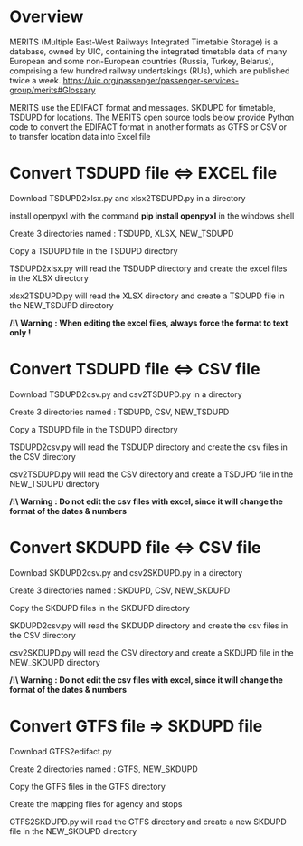 # Overview
MERITS (Multiple East-West Railways Integrated Timetable Storage) is a database, owned by UIC, containing the integrated timetable data of many European and some non-European countries (Russia, Turkey, Belarus), comprising a few hundred railway undertakings (RUs), which are published twice a week. https://uic.org/passenger/passenger-services-group/merits#Glossary

MERITS use the EDIFACT format and messages. SKDUPD for timetable, TSDUPD for locations. 
The MERITS open source tools below provide Python code to convert the EDIFACT format in another formats as GTFS or CSV or to transfer location data into Excel file

# Convert TSDUPD file <=> EXCEL file
Download TSDUPD2xlsx.py and xlsx2TSDUPD.py in a directory

install openpyxl with the command **pip install openpyxl** in the windows shell

Create 3 directories named : TSDUPD, XLSX, NEW_TSDUPD

Copy a TSDUPD file in the TSDUPD directory

TSDUPD2xlsx.py will read the TSDUDP directory and create the excel files in the XLSX directory

xlsx2TSDUPD.py will read the XLSX directory and create a TSDUPD file in the NEW_TSDUPD directory

**/!\ Warning : When editing the excel files, always force the format to text only !**

# Convert TSDUPD file <=> CSV file
Download TSDUPD2csv.py and csv2TSDUPD.py in a directory

Create 3 directories named : TSDUPD, CSV, NEW_TSDUPD

Copy a TSDUPD file in the TSDUPD directory

TSDUPD2csv.py will read the TSDUDP directory and create the csv files in the CSV directory

csv2TSDUPD.py will read the CSV directory and create a TSDUPD file in the NEW_TSDUPD directory

**/!\ Warning : Do not edit the csv files with excel, since it will change the format of the dates & numbers**

# Convert SKDUPD file <=> CSV file
Download SKDUPD2csv.py and csv2SKDUPD.py in a directory

Create 3 directories named : SKDUPD, CSV, NEW_SKDUPD

Copy the SKDUPD files in the SKDUPD directory

SKDUPD2csv.py will read the SKDUDP directory and create the csv files in the CSV directory

csv2SKDUPD.py will read the CSV directory and create a SKDUPD file in the NEW_SKDUPD directory

**/!\ Warning : Do not edit the csv files with excel, since it will change the format of the dates & numbers**

# Convert GTFS file => SKDUPD file
Download GTFS2edifact.py

Create 2 directories named : GTFS, NEW_SKDUPD

Copy the GTFS files in the GTFS directory

Create the mapping files for agency and stops

GTFS2SKDUPD.py will read the GTFS directory and create a new SKDUPD file in the NEW_SKDUPD directory
